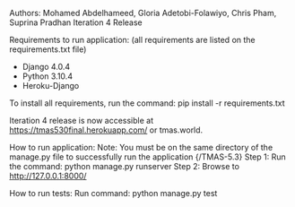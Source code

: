 Authors: Mohamed Abdelhameed, Gloria Adetobi-Folawiyo, Chris Pham, Suprina Pradhan
Iteration 4 Release

Requirements to run application: (all requirements are listed on the requirements.txt file)
- Django 4.0.4
- Python 3.10.4
- Heroku-Django

To install all requirements, run the command:
pip install -r requirements.txt

Iteration 4 release is now accessible at https://tmas530final.herokuapp.com/ or tmas.world.

How to run application:
Note: You must be on the same directory of the manage.py file to successfully run the application {/TMAS-5.3}
Step 1: Run the command: python manage.py runserver
Step 2: Browse to http://127.0.0.1:8000/

How to run tests:
Run command: python manage.py test



